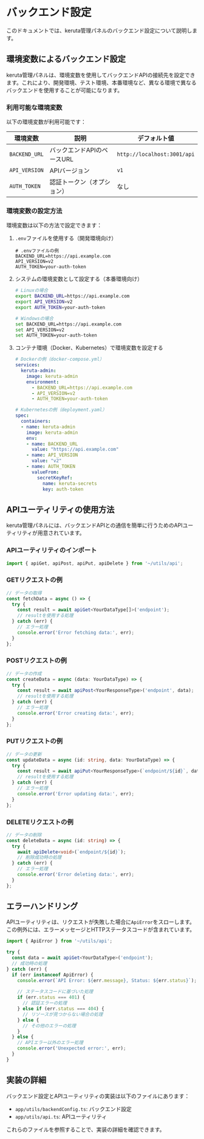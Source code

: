 # バックエンド設定

このドキュメントでは、keruta管理パネルのバックエンド設定について説明します。

## 環境変数によるバックエンド設定

keruta管理パネルは、環境変数を使用してバックエンドAPIの接続先を設定できます。これにより、開発環境、テスト環境、本番環境など、異なる環境で異なるバックエンドを使用することが可能になります。

### 利用可能な環境変数

以下の環境変数が利用可能です：

| 環境変数 | 説明 | デフォルト値 |
|----------|------|------------|
| `BACKEND_URL` | バックエンドAPIのベースURL | `http://localhost:3001/api` |
| `API_VERSION` | APIバージョン | `v1` |
| `AUTH_TOKEN` | 認証トークン（オプション） | なし |

### 環境変数の設定方法

環境変数は以下の方法で設定できます：

1. `.env`ファイルを使用する（開発環境向け）
   ```
   # .envファイルの例
   BACKEND_URL=https://api.example.com
   API_VERSION=v2
   AUTH_TOKEN=your-auth-token
   ```

2. システムの環境変数として設定する（本番環境向け）
   ```bash
   # Linuxの場合
   export BACKEND_URL=https://api.example.com
   export API_VERSION=v2
   export AUTH_TOKEN=your-auth-token
   
   # Windowsの場合
   set BACKEND_URL=https://api.example.com
   set API_VERSION=v2
   set AUTH_TOKEN=your-auth-token
   ```

3. コンテナ環境（Docker、Kubernetes）で環境変数を設定する
   ```yaml
   # Dockerの例（docker-compose.yml）
   services:
     keruta-admin:
       image: keruta-admin
       environment:
         - BACKEND_URL=https://api.example.com
         - API_VERSION=v2
         - AUTH_TOKEN=your-auth-token
   
   # Kubernetesの例（deployment.yaml）
   spec:
     containers:
     - name: keruta-admin
       image: keruta-admin
       env:
       - name: BACKEND_URL
         value: "https://api.example.com"
       - name: API_VERSION
         value: "v2"
       - name: AUTH_TOKEN
         valueFrom:
           secretKeyRef:
             name: keruta-secrets
             key: auth-token
   ```

## APIユーティリティの使用方法

keruta管理パネルには、バックエンドAPIとの通信を簡単に行うためのAPIユーティリティが用意されています。

### APIユーティリティのインポート

```typescript
import { apiGet, apiPost, apiPut, apiDelete } from '~/utils/api';
```

### GETリクエストの例

```typescript
// データの取得
const fetchData = async () => {
  try {
    const result = await apiGet<YourDataType[]>('endpoint');
    // resultを使用する処理
  } catch (err) {
    // エラー処理
    console.error('Error fetching data:', err);
  }
};
```

### POSTリクエストの例

```typescript
// データの作成
const createData = async (data: YourDataType) => {
  try {
    const result = await apiPost<YourResponseType>('endpoint', data);
    // resultを使用する処理
  } catch (err) {
    // エラー処理
    console.error('Error creating data:', err);
  }
};
```

### PUTリクエストの例

```typescript
// データの更新
const updateData = async (id: string, data: YourDataType) => {
  try {
    const result = await apiPut<YourResponseType>(`endpoint/${id}`, data);
    // resultを使用する処理
  } catch (err) {
    // エラー処理
    console.error('Error updating data:', err);
  }
};
```

### DELETEリクエストの例

```typescript
// データの削除
const deleteData = async (id: string) => {
  try {
    await apiDelete<void>(`endpoint/${id}`);
    // 削除成功時の処理
  } catch (err) {
    // エラー処理
    console.error('Error deleting data:', err);
  }
};
```

## エラーハンドリング

APIユーティリティは、リクエストが失敗した場合に`ApiError`をスローします。この例外には、エラーメッセージとHTTPステータスコードが含まれています。

```typescript
import { ApiError } from '~/utils/api';

try {
  const data = await apiGet<YourDataType>('endpoint');
  // 成功時の処理
} catch (err) {
  if (err instanceof ApiError) {
    console.error(`API Error: ${err.message}, Status: ${err.status}`);
    
    // ステータスコードに基づいた処理
    if (err.status === 401) {
      // 認証エラーの処理
    } else if (err.status === 404) {
      // リソースが見つからない場合の処理
    } else {
      // その他のエラーの処理
    }
  } else {
    // APIエラー以外のエラー処理
    console.error('Unexpected error:', err);
  }
}
```

## 実装の詳細

バックエンド設定とAPIユーティリティの実装は以下のファイルにあります：

- `app/utils/backendConfig.ts`: バックエンド設定
- `app/utils/api.ts`: APIユーティリティ

これらのファイルを参照することで、実装の詳細を確認できます。